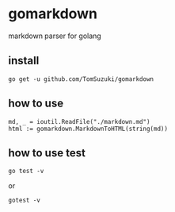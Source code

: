 # gomarkdown
markdown parser for golang

## install
```
go get -u github.com/TomSuzuki/gomarkdown
```

## how to use
```
md, _ = ioutil.ReadFile("./markdown.md")
html := gomarkdown.MarkdownToHTML(string(md))
```

## how to use test
```
go test -v
```
or
```
gotest -v
```
